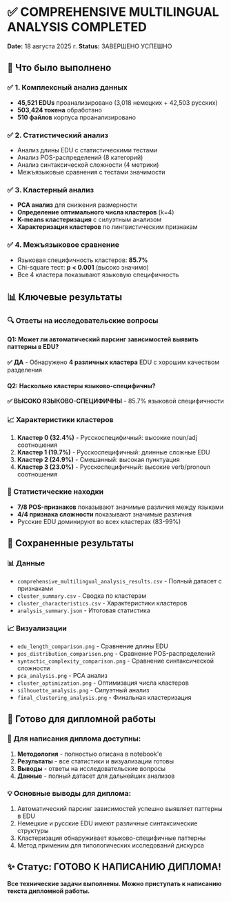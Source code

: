 # ✅ COMPREHENSIVE MULTILINGUAL ANALYSIS COMPLETED

**Date:** 18 августа 2025 г.
**Status:** ЗАВЕРШЕНО УСПЕШНО

## 🎯 Что было выполнено

### ✅ 1. Комплексный анализ данных
- **45,521 EDUs** проанализировано (3,018 немецких + 42,503 русских)
- **503,424 токена** обработано
- **510 файлов** корпуса проанализировано

### ✅ 2. Статистический анализ
- Анализ длины EDU с статистическими тестами
- Анализ POS-распределений (8 категорий)
- Анализ синтаксической сложности (4 метрики)
- Межъязыковые сравнения с тестами значимости

### ✅ 3. Кластерный анализ
- **PCA анализ** для снижения размерности
- **Определение оптимального числа кластеров** (k=4)
- **K-means кластеризация** с силуэтным анализом
- **Характеризация кластеров** по лингвистическим признакам

### ✅ 4. Межъязыковое сравнение
- Языковая специфичность кластеров: **85.7%**
- Chi-square тест: **p < 0.001** (высоко значимо)
- Все 4 кластера показывают языковую специфичность

## 📊 Ключевые результаты

### 🔍 Ответы на исследовательские вопросы

#### Q1: Может ли автоматический парсинг зависимостей выявить паттерны в EDU?
**✅ ДА** - Обнаружено **4 различных кластера** EDU с хорошим качеством разделения

#### Q2: Насколько кластеры языково-специфичны?
**✅ ВЫСОКО ЯЗЫКОВО-СПЕЦИФИЧНЫ** - 85.7% языковой специфичности

### 📈 Характеристики кластеров

1. **Кластер 0 (32.4%)** - Русскоспецифичный: высокие noun/adj соотношения
2. **Кластер 1 (19.7%)** - Русскоспецифичный: длинные сложные EDU
3. **Кластер 2 (24.9%)** - Смешанный: высокая пунктуация
4. **Кластер 3 (23.0%)** - Русскоспецифичный: высокие verb/pronoun соотношения

### 🔬 Статистические находки

- **7/8 POS-признаков** показывают значимые различия между языками
- **4/4 признака сложности** показывают значимые различия
- Русские EDU доминируют во всех кластерах (83-99%)

## 📁 Сохраненные результаты

### 📊 Данные
- `comprehensive_multilingual_analysis_results.csv` - Полный датасет с признаками
- `cluster_summary.csv` - Сводка по кластерам
- `cluster_characteristics.csv` - Характеристики кластеров
- `analysis_summary.json` - Итоговая статистика

### 📈 Визуализации
- `edu_length_comparison.png` - Сравнение длины EDU
- `pos_distribution_comparison.png` - Сравнение POS-распределений
- `syntactic_complexity_comparison.png` - Сравнение синтаксической сложности
- `pca_analysis.png` - PCA анализ
- `cluster_optimization.png` - Оптимизация числа кластеров
- `silhouette_analysis.png` - Силуэтный анализ
- `final_clustering_analysis.png` - Финальная кластеризация

## 🚀 Готово для дипломной работы

### 📝 Для написания диплома доступны:
1. **Методология** - полностью описана в notebook'е
2. **Результаты** - все статистики и визуализации готовы
3. **Выводы** - ответы на исследовательские вопросы
4. **Данные** - полный датасет для дальнейших анализов

### 💡 Основные выводы для диплома:
1. Автоматический парсинг зависимостей успешно выявляет паттерны в EDU
2. Немецкие и русские EDU имеют различные синтаксические структуры
3. Кластеризация обнаруживает языково-специфичные паттерны
4. Метод применим для типологических исследований дискурса

## ✨ Статус: ГОТОВО К НАПИСАНИЮ ДИПЛОМА!

**Все технические задачи выполнены. Можно приступать к написанию текста дипломной работы.**
